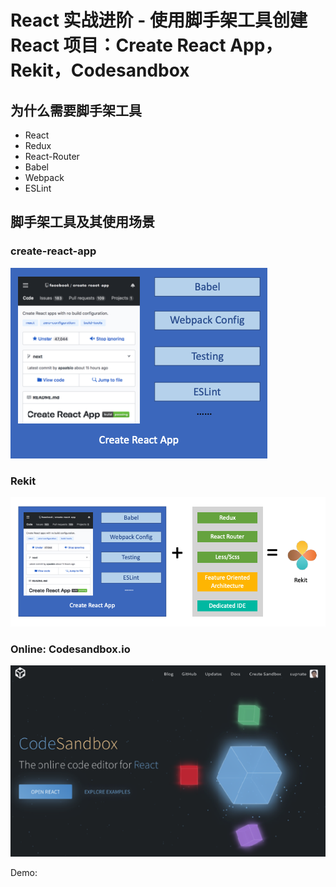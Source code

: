# React 实战进阶 - 使用脚手架工具创建 React 项目：Create React App，Rekit，Codesandbox

## 为什么需要脚手架工具

* React
* Redux
* React-Router
* Babel
* Webpack
* ESLint

## 脚手架工具及其使用场景

### create-react-app

<img src="./res/create-react-app.png" />


### Rekit

<img src="./res/rekit.png" width="720" />


### Online: Codesandbox.io

<img src="./res/codesandbox.png" />


Demo:
